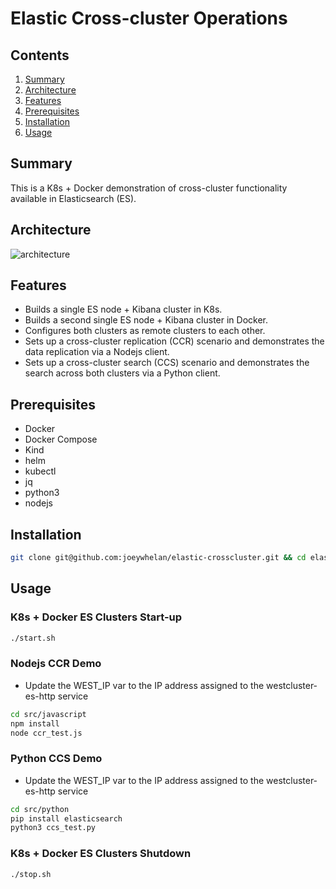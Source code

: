 # Elastic Cross-cluster Operations
## Contents
1.  [Summary](#summary)
2.  [Architecture](#architecture)
3.  [Features](#features)
4.  [Prerequisites](#prerequisites)
5.  [Installation](#installation)
6.  [Usage](#usage)

## Summary <a name="summary"></a>
This is a K8s + Docker demonstration of cross-cluster functionality available in Elasticsearch (ES).

## Architecture <a name="architecture"></a>
![architecture](https://docs.google.com/drawings/d/e/2PACX-1vTI0pMreEb2HVXxjg-uwheciHLMwyZchudpT_aLAI_blDq4snpM6oCU2AfncAWUgNVLKaWmkhTaiAFd/pub?w=1055&h=722)  

## Features <a name="features"></a>
- Builds a single ES node + Kibana cluster in K8s.
- Builds a second single ES node + Kibana cluster in Docker.
- Configures both clusters as remote clusters to each other.
- Sets up a cross-cluster replication (CCR) scenario and demonstrates the data replication via a Nodejs client.
- Sets up a cross-cluster search (CCS) scenario and demonstrates the search across both clusters via a Python client.


## Prerequisites <a name="prerequisites"></a>
- Docker
- Docker Compose
- Kind
- helm
- kubectl
- jq
- python3
- nodejs

## Installation <a name="installation"></a>
```bash
git clone git@github.com:joeywhelan/elastic-crosscluster.git && cd elastic-crosscluster
```

## Usage <a name="usage"></a>
### K8s + Docker ES Clusters Start-up
```bash
./start.sh
```
### Nodejs CCR Demo
- Update the WEST_IP var to the IP address assigned to the westcluster-es-http service
```bash
cd src/javascript
npm install
node ccr_test.js
```
### Python CCS Demo
- Update the WEST_IP var to the IP address assigned to the westcluster-es-http service
```bash
cd src/python
pip install elasticsearch
python3 ccs_test.py
```
### K8s + Docker ES Clusters Shutdown
```bash
./stop.sh
```